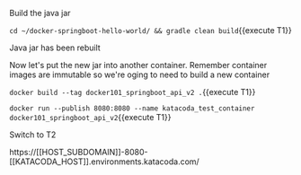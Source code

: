 
Build the java jar

`cd ~/docker-springboot-hello-world/ && gradle clean build`{{execute T1}}

Java jar has been rebuilt

Now let's put the new jar into another container.  Remember container images are immutable so we're oging to need to build a new container

`docker build --tag docker101_springboot_api_v2 .`{{execute T1}}

`docker run --publish 8080:8080 --name katacoda_test_container docker101_springboot_api_v2`{{execute T1}}

Switch to T2

https://[[HOST_SUBDOMAIN]]-8080-[[KATACODA_HOST]].environments.katacoda.com/